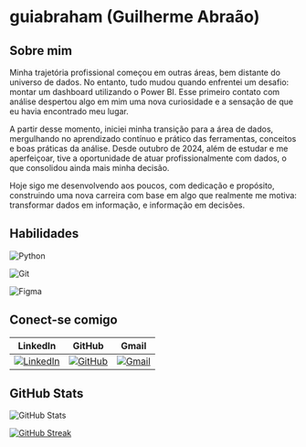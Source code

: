 # guiabraham (Guilherme Abraão)

## Sobre mim

Minha trajetória profissional começou em outras áreas, bem distante do universo de dados. No entanto, tudo mudou quando enfrentei um desafio: montar um dashboard utilizando o Power BI. Esse primeiro contato com análise despertou algo em mim uma nova curiosidade e a sensação de que eu havia encontrado meu lugar.

A partir desse momento, iniciei minha transição para a área de dados, mergulhando no aprendizado contínuo e prático das ferramentas, conceitos e boas práticas da análise. Desde outubro de 2024, além de estudar e me aperfeiçoar, tive a oportunidade de atuar profissionalmente com dados, o que consolidou ainda mais minha decisão.

Hoje sigo me desenvolvendo aos poucos, com dedicação e propósito, construindo uma nova carreira com base em algo que realmente me motiva: transformar dados em informação, e informação em decisões.

## Habilidades
 
![Python](https://img.shields.io/badge/python-003566?style=for-the-badge&logo=python&logoColor=ffdd54)

![Git](https://img.shields.io/badge/GIT-001d3d?style=for-the-badge&logo=git&logoColor=fb8500)

![Figma](https://img.shields.io/badge/Figma-003566?style=for-the-badge&logo=figma&logoColor=fb8500)



## Conect-se comigo

|LinkedIn | GitHub | Gmail|
|---------|-----------|------|
| [![LinkedIn](https://img.shields.io/badge/LinkedIn-003566?style=for-the-badge&logo=linkedin&logoColor=white)](https://www.linkedin.com/in/guilherme-abra%C3%A3o-de-assis-153a8b353/) | [![GitHub](https://img.shields.io/badge/GitHub-001d3d?style=for-the-badge&logo=github&logoColor=white)](https://github.com/guiabraham) | [![Gmail](https://img.shields.io/badge/Gmail-003566?style=for-the-badge&logo=gmail&logoColor=red)](mailto:gui.abraao.de.assis@gmail.com) |

## GitHub Stats

![GitHub Stats](https://github-readme-stats.vercel.app/api?username=guiabraham&theme=transparent&bg_color=transparent&border_color=transparent&show_icons=true&icon_color=001d3d&title_color=fb8500&text_color=003566)

[![GitHub Streak](https://streak-stats.demolab.com/?user=guiabraham&theme=blue&background=transparent&border=transparent&dates=001d3d)](https://git.io/streak-stats)